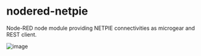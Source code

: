 # nodered-netpie
Node-RED node module providing NETPIE connectivities as microgear and REST client.

![image](https://github.com/chavee/nodered-netpie/blob/master/docs/images/screen.png)
